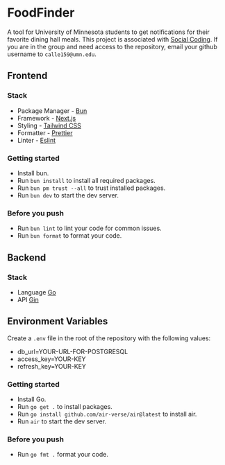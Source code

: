 # FoodFinder

A tool for University of Minnesota students to get notifications for their
favorite dining hall meals. This project is associated with
[Social Coding](https://www.socialcoding.net/). If you are in the group and need
access to the repository, email your github username to `calle159@umn.edu`.

## Frontend

### Stack

-   Package Manager - [Bun](https://bun.com/)
-   Framework - [Next.js](https://nextjs.org/)
-   Styling - [Tailwind CSS](https://tailwindcss.com/)
-   Formatter - [Prettier](https://prettier.io/)
-   Linter - [Eslint](https://eslint.org/)

### Getting started

-   Install bun.
-   Run `bun install` to install all required packages.
-   Run `bun pm trust --all` to trust installed packages.
-   Run `bun dev` to start the dev server.

### Before you push

-   Run `bun lint` to lint your code for common issues.
-   Run `bun format` to format your code.

## Backend

### Stack

-   Language [Go](https://go.dev/)
-   API [Gin](https://github.com/gin-gonic/gin)

## Environment Variables

Create a `.env` file in the root of the repository with the following values:

-   db_url=YOUR-URL-FOR-POSTGRESQL
-   access_key=YOUR-KEY
-   refresh_key=YOUR-KEY

### Getting started

-   Install Go.
-   Run `go get .` to install packages.
-   Run `go install github.com/air-verse/air@latest` to install air.
-   Run `air` to start the dev server.

### Before you push

-   Run `go fmt .` format your code.

